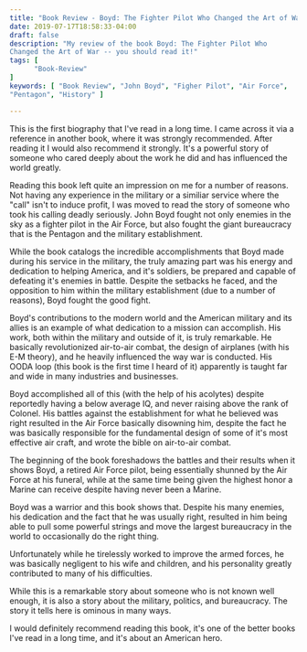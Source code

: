 ```yaml
---
title: "Book Review - Boyd: The Fighter Pilot Who Changed the Art of War"
date: 2019-07-17T18:58:33-04:00
draft: false
description: "My review of the book Boyd: The Fighter Pilot Who
Changed the Art of War -- you should read it!"
tags: [
      "Book-Review"
]
keywords: [ "Book Review", "John Boyd", "Figher Pilot", "Air Force",
"Pentagon", "History" ]

---
```


This is the first biography that I've read in a long time.  I came
across it via a reference in another book, where it was strongly
recommended.  After reading it I would also recommend it strongly.
It's a powerful story of someone who cared deeply about the work he
did and has influenced the world greatly.

Reading this book left quite an impression on me for a number of
reasons.  Not having any experience in the military or a similiar
service where the "call" isn't to induce profit, I was moved to read
the story of someone who took his calling deadly seriously.  John Boyd
fought not only enemies in the sky as a fighter pilot in the Air
Force, but also fought the giant bureaucracy that is the Pentagon and
the military establishment.

While the book catalogs the incredible accomplishments that Boyd made
during his service in the military, the truly amazing part was his
energy and dedication to helping America, and it's soldiers,
be prepared and capable of defeating it's enemies in battle.  Despite
the setbacks he faced, and the opposition to him within the military
establishment (due to a number of reasons), Boyd fought the good
fight.

Boyd's contributions to the modern world and the American military and
its allies is an example of what dedication to a mission can
accomplish.  His work, both within the military and outside of it, is
truly remarkable.  He basically revolutionized air-to-air combat, the
design of airplanes (with his E-M theory), and he heavily influenced
the way war is conducted.  His OODA loop (this book is the first time
I heard of it) apparently is taught far and wide in many industries
and businesses.

Boyd accomplished all of this (with the help of his acolytes) despite
reportedly having a below average IQ, and never raising above the rank
of Colonel.  His battles against the establishment for what he
believed was right resulted in the Air Force basically disowning him,
despite the fact he was basically responsible for the fundamental
design of some of it's most effective air craft, and wrote the bible
on air-to-air combat.

The beginning of the book foreshadows the battles and their results
when it shows Boyd, a retired Air Force pilot, being essentially
shunned by the Air Force at his funeral, while at the same time being
given the highest honor a Marine can receive despite having never been
a Marine.

Boyd was a warrior and this book shows that.  Despite his many
enemies, his dedication and the fact that he was usually right,
resulted in him being able to pull some powerful strings and move the
largest bureaucracy in the world to occasionally do the right thing.

Unfortunately while he tirelessly worked to improve the armed forces,
he was basically negligent to his wife and children, and his
personality greatly contributed to many of his difficulties.

While this is a remarkable story about someone who is not known well
enough, it is also a story about the military, politics, and
bureaucracy.  The story it tells here is ominous in many ways.

I would definitely recommend reading this book, it's one of the better
books I've read in a long time, and it's about an American hero.







